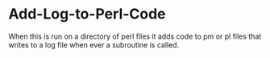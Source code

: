 # Add-Log-to-Perl-Code
When this is run on a directory of perl files it adds code to pm or pl files that writes to a log file when ever a subroutine is called. 
